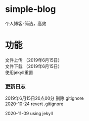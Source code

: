 # simple-blog
个人博客-简洁，高效

# 功能   
文件上传 （2019年6月15日）  
文件下载 （2019年6月15日）  
使用jekyll重置 

### 更新日志  
2019年6月15日20点00分 删除.gitignore  
2020-10-24 revert .gitignore

2020-11-09 using jekyll